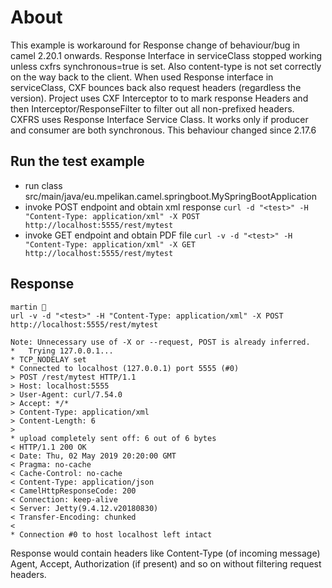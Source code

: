 # About
This example is workaround for Response change of behaviour/bug in camel 2.20.1 onwards. Response Interface in serviceClass stopped working unless cxfrs synchronous=true is set. Also content-type is not set correctly on the way back to the client.
When used Response interface in serviceClass, CXF bounces back also request headers (regardless the version).
Project uses CXF Interceptor to to mark response Headers and then Interceptor/ResponseFilter to filter out all non-prefixed headers.
CXFRS uses Response Interface Service Class. It works only if producer and consumer are both synchronous. This behaviour changed since 2.17.6


## Run the test example
- run class src/main/java/eu.mpelikan.camel.springboot.MySpringBootApplication
- invoke POST endpoint and obtain xml response
`curl -d "<test>" -H "Content-Type: application/xml" -X POST http://localhost:5555/rest/mytest`
- invoke GET endpoint and obtain PDF file
`curl -v -d "<test>" -H "Content-Type: application/xml" -X GET http://localhost:5555/rest/mytest`
## Response
```
martin  
url -v -d "<test>" -H "Content-Type: application/xml" -X POST http://localhost:5555/rest/mytest

Note: Unnecessary use of -X or --request, POST is already inferred.
*   Trying 127.0.0.1...
* TCP_NODELAY set
* Connected to localhost (127.0.0.1) port 5555 (#0)
> POST /rest/mytest HTTP/1.1
> Host: localhost:5555
> User-Agent: curl/7.54.0
> Accept: */*
> Content-Type: application/xml
> Content-Length: 6
>
* upload completely sent off: 6 out of 6 bytes
< HTTP/1.1 200 OK
< Date: Thu, 02 May 2019 20:20:00 GMT
< Pragma: no-cache
< Cache-Control: no-cache
< Content-Type: application/json
< CamelHttpResponseCode: 200
< Connection: keep-alive
< Server: Jetty(9.4.12.v20180830)
< Transfer-Encoding: chunked
<
* Connection #0 to host localhost left intact
```

Response would contain headers like Content-Type (of incoming message) Agent, Accept, Authorization (if present) and so on without filtering request headers.


